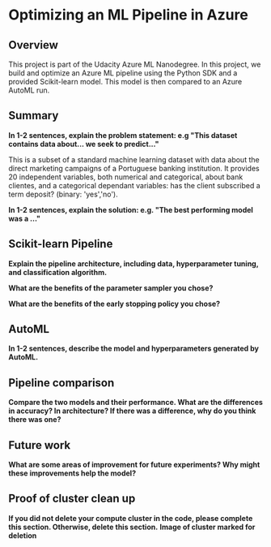 # Optimizing an ML Pipeline in Azure

## Overview
This project is part of the Udacity Azure ML Nanodegree.
In this project, we build and optimize an Azure ML pipeline using the Python SDK and a provided Scikit-learn model.
This model is then compared to an Azure AutoML run.

## Summary
**In 1-2 sentences, explain the problem statement: e.g "This dataset contains data about... we seek to predict..."**

This is a subset of a standard machine learning dataset with data about the direct marketing campaigns of a Portuguese banking institution. It provides 20 independent variables, both numerical and categorical, about bank clientes, and a categorical dependant variables: has the client subscribed a term deposit? (binary: 'yes','no').

**In 1-2 sentences, explain the solution: e.g. "The best performing model was a ..."**



## Scikit-learn Pipeline
**Explain the pipeline architecture, including data, hyperparameter tuning, and classification algorithm.**



**What are the benefits of the parameter sampler you chose?**

**What are the benefits of the early stopping policy you chose?**

## AutoML
**In 1-2 sentences, describe the model and hyperparameters generated by AutoML.**

## Pipeline comparison
**Compare the two models and their performance. What are the differences in accuracy? In architecture? If there was a difference, why do you think there was one?**

## Future work
**What are some areas of improvement for future experiments? Why might these improvements help the model?**

## Proof of cluster clean up
**If you did not delete your compute cluster in the code, please complete this section. Otherwise, delete this section.**
**Image of cluster marked for deletion**
